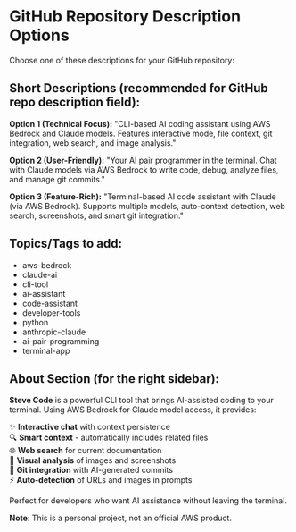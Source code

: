 # GitHub Repository Description Options

Choose one of these descriptions for your GitHub repository:

## Short Descriptions (recommended for GitHub repo description field):

**Option 1 (Technical Focus):**
"CLI-based AI coding assistant using AWS Bedrock and Claude models. Features interactive mode, file context, git integration, web search, and image analysis."

**Option 2 (User-Friendly):**
"Your AI pair programmer in the terminal. Chat with Claude models via AWS Bedrock to write code, debug, analyze files, and manage git commits."

**Option 3 (Feature-Rich):**
"Terminal-based AI code assistant with Claude (via AWS Bedrock). Supports multiple models, auto-context detection, web search, screenshots, and smart git integration."

## Topics/Tags to add:
- aws-bedrock
- claude-ai
- cli-tool
- ai-assistant
- code-assistant
- developer-tools
- python
- anthropic-claude
- ai-pair-programming
- terminal-app

## About Section (for the right sidebar):

**Steve Code** is a powerful CLI tool that brings AI-assisted coding to your terminal. Using AWS Bedrock for Claude model access, it provides:

✨ **Interactive chat** with context persistence  
🔍 **Smart context** - automatically includes related files  
🌐 **Web search** for current documentation  
📸 **Visual analysis** of images and screenshots  
🔧 **Git integration** with AI-generated commits  
⚡ **Auto-detection** of URLs and images in prompts  

Perfect for developers who want AI assistance without leaving the terminal.

**Note**: This is a personal project, not an official AWS product.